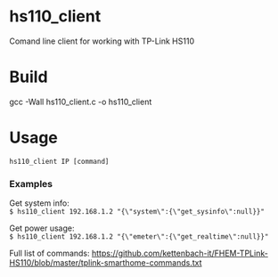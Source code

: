 # hs110_client
Comand line client for working with TP-Link HS110

# Build
gcc -Wall hs110_client.c -o hs110_client

# Usage
`hs110_client IP [command]`

### Examples
Get system info:\
`$ hs110_client 192.168.1.2 "{\"system\":{\"get_sysinfo\":null}}"`

Get power usage:\
`$ hs110_client 192.168.1.2 "{\"emeter\":{\"get_realtime\":null}}"`

Full list of commands: https://github.com/kettenbach-it/FHEM-TPLink-HS110/blob/master/tplink-smarthome-commands.txt
